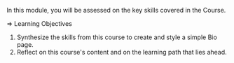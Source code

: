 In this module, you will be assessed on the key skills covered in the Course.

=> Learning Objectives

1) Synthesize the skills from this course to create and style a simple Bio page.
2) Reflect on this course's content and on the learning path that lies ahead.

